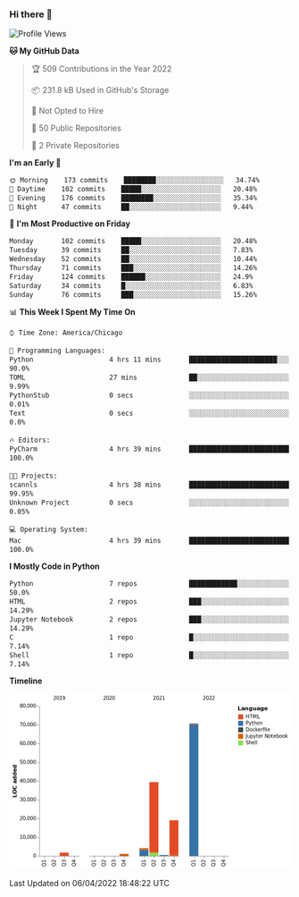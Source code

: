 ### Hi there 👋

<!--
**cauliyang/cauliyang** is a ✨ _special_ ✨ repository because its `README.md` (this file) appears on your GitHub profile.

Here are some ideas to get you started:

- 🔭 I’m currently working on ...
- 🌱 I’m currently learning ...
- 👯 I’m looking to collaborate on ...
- 🤔 I’m looking for help with ...
- 💬 Ask me about ...
- 📫 How to reach me: ...
- 😄 Pronouns: ...
- ⚡ Fun fact: ...
-->

<!--START_SECTION:waka-->
![Profile Views](http://img.shields.io/badge/Profile%20Views-0-blue)

**🐱 My GitHub Data** 

> 🏆 509 Contributions in the Year 2022
 > 
> 📦 231.8 kB Used in GitHub's Storage 
 > 
> 🚫 Not Opted to Hire
 > 
> 📜 50 Public Repositories 
 > 
> 🔑 2 Private Repositories  
 > 
**I'm an Early 🐤** 

```text
🌞 Morning    173 commits    ████████░░░░░░░░░░░░░░░░░   34.74% 
🌆 Daytime    102 commits    █████░░░░░░░░░░░░░░░░░░░░   20.48% 
🌃 Evening    176 commits    ████████░░░░░░░░░░░░░░░░░   35.34% 
🌙 Night      47 commits     ██░░░░░░░░░░░░░░░░░░░░░░░   9.44%

```
📅 **I'm Most Productive on Friday** 

```text
Monday       102 commits    █████░░░░░░░░░░░░░░░░░░░░   20.48% 
Tuesday      39 commits     ██░░░░░░░░░░░░░░░░░░░░░░░   7.83% 
Wednesday    52 commits     ██░░░░░░░░░░░░░░░░░░░░░░░   10.44% 
Thursday     71 commits     ███░░░░░░░░░░░░░░░░░░░░░░   14.26% 
Friday       124 commits    ██████░░░░░░░░░░░░░░░░░░░   24.9% 
Saturday     34 commits     █░░░░░░░░░░░░░░░░░░░░░░░░   6.83% 
Sunday       76 commits     ███░░░░░░░░░░░░░░░░░░░░░░   15.26%

```


📊 **This Week I Spent My Time On** 

```text
⌚︎ Time Zone: America/Chicago

💬 Programming Languages: 
Python                   4 hrs 11 mins       ██████████████████████░░░   90.0% 
TOML                     27 mins             ██░░░░░░░░░░░░░░░░░░░░░░░   9.99% 
PythonStub               0 secs              ░░░░░░░░░░░░░░░░░░░░░░░░░   0.01% 
Text                     0 secs              ░░░░░░░░░░░░░░░░░░░░░░░░░   0.0%

🔥 Editors: 
PyCharm                  4 hrs 39 mins       █████████████████████████   100.0%

🐱‍💻 Projects: 
scannls                  4 hrs 38 mins       █████████████████████████   99.95% 
Unknown Project          0 secs              ░░░░░░░░░░░░░░░░░░░░░░░░░   0.05%

💻 Operating System: 
Mac                      4 hrs 39 mins       █████████████████████████   100.0%

```

**I Mostly Code in Python** 

```text
Python                   7 repos             ████████████░░░░░░░░░░░░░   50.0% 
HTML                     2 repos             ███░░░░░░░░░░░░░░░░░░░░░░   14.29% 
Jupyter Notebook         2 repos             ███░░░░░░░░░░░░░░░░░░░░░░   14.29% 
C                        1 repo              █░░░░░░░░░░░░░░░░░░░░░░░░   7.14% 
Shell                    1 repo              █░░░░░░░░░░░░░░░░░░░░░░░░   7.14%

```


**Timeline**

![Chart not found](https://raw.githubusercontent.com/cauliyang/cauliyang/main/charts/bar_graph.png) 


 Last Updated on 06/04/2022 18:48:22 UTC
<!--END_SECTION:waka-->
